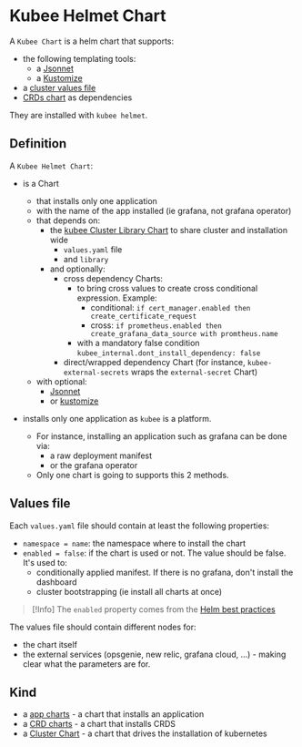 # Kubee Helmet Chart


A `Kubee Chart` is a helm chart that supports:
* the following templating tools:
  * a [Jsonnet](jsonnet-chart.md)
  * a [Kustomize](kustomize-project.md)
* a [cluster values file](cluster-values.md)
* [CRDs chart](crds-chart.md) as dependencies

They are installed with `kubee helmet`.


## Definition

A `Kubee Helmet Chart`:
* is a Chart
    * that installs only one application
    * with the name of the app installed (ie grafana, not grafana operator)
    * that depends on:
        * the [kubee Cluster Library Chart](../../charts/cluster/README.md) to share cluster and installation wide
            * `values.yaml` file
            * and `library`
        * and optionally:
            * cross dependency Charts:
                * to bring cross values to create cross conditional expression. Example:
                    * conditional: `if cert_manager.enabled then create_certificate_request`
                    * cross: `if prometheus.enabled then create_grafana_data_source with promtheus.name`
                * with a mandatory false condition `kubee_internal.dont_install_dependency: false`
            * direct/wrapped dependency Chart (for instance, `kubee-external-secrets` wraps the `external-secret` Chart)
    * with optional:
      * [Jsonnet](jsonnet-project.md) 
      * or [kustomize](kustomize-project.md)

* installs only one application as `kubee` is a platform.
    * For instance, installing an application such as grafana can be done via:
        * a raw deployment manifest
        * or the grafana operator
    * Only one chart is going to supports this 2 methods.

    
## Values file

Each `values.yaml` file should contain at least the following properties:
* `namespace = name`: the namespace where to install the chart
* `enabled = false`: if the chart is used or not. The value should be false. It's used to:
    * conditionally applied manifest. If there is no grafana, don't install the dashboard
    * cluster bootstrapping (ie install all charts at once)

> [!Info]
> The `enabled` property comes from the [Helm best practices](https://helm.sh/docs/chart_best_practices/dependencies/#conditions-and-tags)

The values file should contain different nodes for:
* the chart itself
* the external services (opsgenie, new relic, grafana cloud, ...) - making clear what the parameters are for.

## Kind


* a [app charts](app-chart.md) - a chart that installs an application
* a [CRD charts](crds-chart.md) - a chart that installs CRDS
* a [Cluster Chart](cluster-chart.md) - a chart that drives the installation of kubernetes
